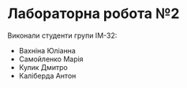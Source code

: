 # Лабораторна робота №2

Виконали студенти групи ІМ-32:
- Вахніна Юліанна
- Самойленко Марія
- Кулик Дмитро
- Каліберда Антон
